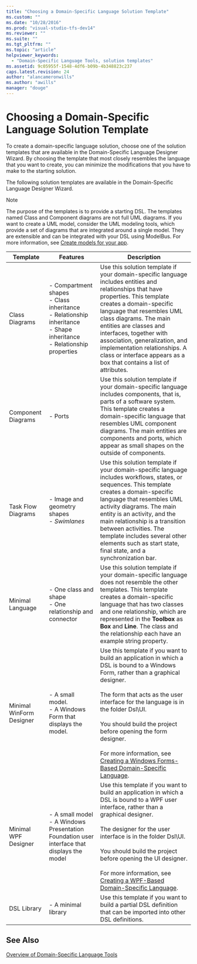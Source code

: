 ```yaml
---
title: "Choosing a Domain-Specific Language Solution Template"
ms.custom: ""
ms.date: "10/28/2016"
ms.prod: "visual-studio-tfs-dev14"
ms.reviewer: ""
ms.suite: ""
ms.tgt_pltfrm: ""
ms.topic: "article"
helpviewer_keywords: 
  - "Domain-Specific Language Tools, solution templates"
ms.assetid: 9c05955f-1548-4df6-b09b-4b348823c237
caps.latest.revision: 24
author: "alancameronwills"
ms.author: "awills"
manager: "douge"
---
```

# Choosing a Domain-Specific Language Solution Template
To create a domain-specific language solution, choose one of the solution templates that are available in the Domain-Specific Language Designer Wizard. By choosing the template that most closely resembles the language that you want to create, you can minimize the modifications that you have to make to the starting solution.  
  
 The following solution templates are available in the Domain-Specific Language Designer Wizard.  
  
> [!NOTE]
>  The purpose of the templates is to provide a starting DSL. The templates named Class and Component diagrams are not full UML diagrams. If you want to create a UML model, consider the UML modeling tools, which provide a set of diagrams that are integrated around a single model. They are extensible and can be integrated with your DSL using ModelBus. For more information, see [Create models for your app](../modeling/create-models-for-your-app.md).  
  
|Template|Features|Description|  
|--------------|--------------|-----------------|  
|Class Diagrams|-   Compartment shapes<br />-   Class inheritance<br />-   Relationship inheritance<br />-   Shape inheritance<br />-   Relationship properties|Use this solution template if your domain-specific language includes entities and relationships that have properties. This template creates a domain-specific language that resembles UML class diagrams. The main entities are classes and interfaces, together with association, generalization, and implementation relationships. A class or interface appears as a box that contains a list of attributes.|  
|Component Diagrams|-   Ports|Use this solution template if your domain-specific language includes components, that is, parts of a software system. This template creates a domain-specific language that resembles UML component diagrams. The main entities are components and ports, which appear as small shapes on the outside of components.|  
|Task Flow Diagrams|-   Image and geometry shapes<br />-   *Swimlanes*|Use this solution template if your domain-specific language includes workflows, states, or sequences. This template creates a domain-specific language that resembles UML activity diagrams. The main entity is an activity, and the main relationship is a transition between activities. The template includes several other elements such as start state, final state, and a synchronization bar.|  
|Minimal Language|-   One class and shape<br />-   One relationship and connector|Use this solution template if your domain-specific language does not resemble the other templates. This template creates a domain-specific language that has two classes and one relationship, which are represented in the **Toolbox** as **Box** and **Line**. The class and the relationship each have an example string property.|  
|Minimal WinForm Designer|-   A small model.<br />-   A Windows Form that displays the model.|Use this template if you want to build an application in which a DSL is bound to a Windows Form, rather than a graphical designer.<br /><br /> The form that acts as the user interface for the language is in the folder Dsl\UI.<br /><br /> You should build the project before opening the form designer.<br /><br /> For more information, see [Creating a Windows Forms-Based Domain-Specific Language](../modeling/creating-a-windows-forms-based-domain-specific-language.md).|  
|Minimal WPF Designer|-   A small model<br />-   A Windows Presentation Foundation user interface that displays the model|Use this template if you want to build an application in which a DSL is bound to a WPF user interface, rather than a graphical designer.<br /><br /> The designer for the user interface is in the folder Dsl\UI.<br /><br /> You should build the project before opening the UI designer.<br /><br /> For more information, see [Creating a WPF-Based Domain-Specific Language](../modeling/creating-a-wpf-based-domain-specific-language.md).|  
|DSL Library|-   A minimal library|Use this template if you want to build a partial DSL definition that can be imported into other DSL definitions.|  
  
## See Also  
 [Overview of Domain-Specific Language Tools](../modeling/overview-of-domain-specific-language-tools.md)